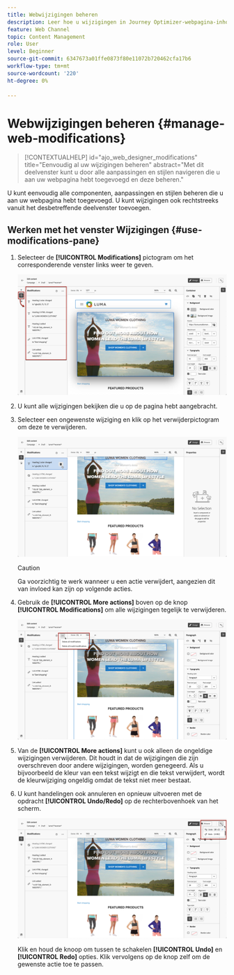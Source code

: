 ```yaml
---
title: Webwijzigingen beheren
description: Leer hoe u wijzigingen in Journey Optimizer-webpagina-inhoud kunt beheren
feature: Web Channel
topic: Content Management
role: User
level: Beginner
source-git-commit: 6347673a01ffe0873f80e11072b720462cfa17b6
workflow-type: tm+mt
source-wordcount: '220'
ht-degree: 0%

---
```


# Webwijzigingen beheren {#manage-web-modifications}

>[!CONTEXTUALHELP]
>id="ajo_web_designer_modifications"
>title="Eenvoudig al uw wijzigingen beheren"
>abstract="Met dit deelvenster kunt u door alle aanpassingen en stijlen navigeren die u aan uw webpagina hebt toegevoegd en deze beheren."

U kunt eenvoudig alle componenten, aanpassingen en stijlen beheren die u aan uw webpagina hebt toegevoegd. U kunt wijzigingen ook rechtstreeks vanuit het desbetreffende deelvenster toevoegen.

## Werken met het venster Wijzigingen {#use-modifications-pane}

1. Selecteer de **[!UICONTROL Modifications]** pictogram om het corresponderende venster links weer te geven.

   ![](assets/web-designer-modifications-pane.png)

1. U kunt alle wijzigingen bekijken die u op de pagina hebt aangebracht.

1. Selecteer een ongewenste wijziging en klik op het verwijderpictogram om deze te verwijderen.

   ![](assets/web-designer-modifications-delete.png)

   >[!CAUTION]
   >
   >Ga voorzichtig te werk wanneer u een actie verwijdert, aangezien dit van invloed kan zijn op volgende acties.

1. Gebruik de **[!UICONTROL More actions]** boven op de knop **[!UICONTROL Modifications]** om alle wijzigingen tegelijk te verwijderen.

   ![](assets/web-designer-delete-modifications.png)

1. Van de **[!UICONTROL More actions]** kunt u ook alleen de ongeldige wijzigingen verwijderen. Dit houdt in dat de wijzigingen die zijn overschreven door andere wijzigingen, worden genegeerd. Als u bijvoorbeeld de kleur van een tekst wijzigt en die tekst verwijdert, wordt de kleurwijziging ongeldig omdat de tekst niet meer bestaat.

1. U kunt handelingen ook annuleren en opnieuw uitvoeren met de opdracht **[!UICONTROL Undo/Redo]** op de rechterbovenhoek van het scherm.

   ![](assets/web-designer-undo-redo.png)

   Klik en houd de knoop om tussen te schakelen **[!UICONTROL Undo]** en **[!UICONTROL Redo]** opties. Klik vervolgens op de knop zelf om de gewenste actie toe te passen.
